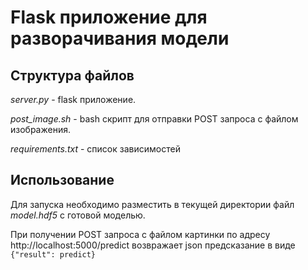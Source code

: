 # Flask приложение для разворачивания модели

## Структура файлов

*server.py* - flask приложение. 

*post_image.sh* - bash скрипт для отправки POST запроса с файлом изображения.

*requirements.txt* - список зависимостей

## Использование

Для запуска необходимо разместить в текущей директории файл *model.hdf5* с готовой моделью.

При получении POST запроса с файлом картинки по адресу http://localhost:5000/predict возвражает json предсказание в виде `{"result": predict}`